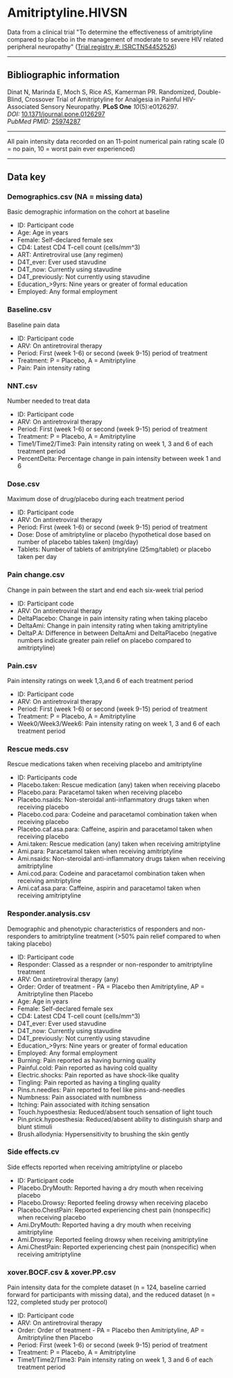 # Amitriptyline.HIVSN
Data from a clinical trial "To determine the effectiveness of amitriptyline compared to placebo in the management of moderate to severe HIV related peripheral neuropathy" ([Trial registry #: ISRCTN54452526](http://www.isrctn.com/ISRCTN54452526))

---
## Bibliographic information
Dinat N, Marinda E, Moch S, Rice AS, Kamerman PR. Randomized, Double-Blind,
Crossover Trial of Amitriptyline for Analgesia in Painful HIV-Associated Sensory 
Neuropathy. **PLoS One** *10*(5):e0126297.  
*DOI:*
[10.1371/journal.pone.0126297](http://journals.plos.org/plosone/article?id=10.1371/journal.pone.0126297)  
*PubMed PMID:* [25974287](http://www.ncbi.nlm.nih.gov/pubmed/25974287)  

- - - 
All pain intensity data recorded on an 11-point numerical pain rating scale (0 = no pain, 10 = worst pain ever experienced)   
- - - 
## Data key  
### Demographics.csv (NA = missing data)
Basic demographic information on the cohort at baseline
* ID: Participant code
* Age: Age in years
* Female: Self-declared female sex
* CD4: Latest CD4 T-cell count (cells/mm^3)  
* ART: Antiretroviral use (any regimen)
* D4T_ever: Ever used stavudine
* D4T_now: Currently using stavudine
* D4T_previously: Not currently using stavudine
* Education_>9yrs: Nine years or greater of formal education	
* Employed: Any formal employment     

### Baseline.csv 
Baseline pain data
* ID: Participant code
* ARV: On antiretroviral therapy
* Period: First (week 1-6) or second (week 9-15) period of treatment 
* Treatment: P = Placebo, A = Amitriptyline
* Pain: Pain intensity rating     

### NNT.csv
Number needed to treat data
* ID: Participant code
* ARV: On antiretroviral therapy
* Period: First (week 1-6) or second (week 9-15) period of treatment 
* Treatment: P = Placebo, A = Amitriptyline
* Time1/Time2/Time3: Pain intensity rating on week 1, 3 and 6 of each treatment period
* PercentDelta: Percentage change in pain intensity between week 1 and 6   

### Dose.csv
Maximum dose of drug/placebo during each treatment period
* ID: Participant code
* ARV: On antiretroviral therapy
* Period: First (week 1-6) or second (week 9-15) period of treatment 
* Dose: Dose of amitriptyline or placebo (hypothetical dose based on number of placebo tables taken) (mg/day) 
* Tablets: Number of tablets of amitriptyline (25mg/tablet) or placebo taken per day   

### Pain change.csv
Change in pain between the start and end each six-week trial period
* ID: Participant code
* ARV: On antiretroviral therapy
* DeltaPlacebo: Change in pain intensity rating when taking placebo
* DeltaAmi: Change in pain intensity rating when taking amitriptyline
* DeltaP.A: Difference in between DeltaAmi and DeltaPlacebo (negative numbers indicate greater pain relief on placebo compared to amitriptyline)   

### Pain.csv
Pain intensity ratings on week 1,3,and 6 of each treatment period
* ID: Participant code
* ARV: On antiretroviral therapy
* Period: First (week 1-6) or second (week 9-15) period of treatment 
* Treatment: P = Placebo, A = Amitriptyline
* Week0/Week3/Week6: Pain intensity rating on week 1, 3 and 6 of each treatment period   

### Rescue meds.csv
Rescue medications taken when receiving placebo and amitriptyline
* ID: Participants code
* Placebo.taken: Rescue medication (any) taken when receiving placebo
* Placebo.para: Paracetamol taken when receiving placebo
* Placebo.nsaids: Non-steroidal anti-inflammatory drugs taken when receiving placebo
* Placebo.cod.para: Codeine and paracetamol combination taken when receiving placebo
* Placebo.caf.asa.para: Caffeine, aspirin and paracetamol taken when receiving placebo
* Ami.taken: Rescue medication (any) taken when receiving amitriptyline
* Ami.para: Paracetamol taken when receiving amitriptyline
* Ami.nsaids: Non-steroidal anti-inflammatory drugs taken when receiving amitriptyline
* Ami.cod.para: Codeine and paracetamol combination taken when receiving amitriptyline
* Ami.caf.asa.para: Caffeine, aspirin and paracetamol taken when receiving amitriptyline   

### Responder.analysis.csv
Demographic and phenotypic characteristics of responders and non-responders to amitriptyline treatment (>50% pain relief compared to when taking placebo)
* ID: Participant code
* Responder: Classed as a respnder or non-responder to amitriptyline treatment
* ARV: On antiretroviral therapy (any)
* Order: Order of treatment - PA = Placebo then Amitriptyline, AP = Amitriptyline then Placebo
* Age: Age in years
* Female: Self-declared female sex
* CD4: Latest CD4 T-cell count (cells/mm^3)  
* D4T_ever: Ever used stavudine
* D4T_now: Currently using stavudine
* D4T_previously: Not currently using stavudine
* Education_>9yrs: Nine years or greater of formal education	
* Employed: Any formal employment
* Burning: Pain reported as having burning quality
* Painful.cold: Pain reported as having cold quality
* Electric.shocks: Pain reported as have shock-like quality
* Tingling: Pain reported as having a tingling quality
* Pins.n.needles: Pain reported to feel like pins-and-needles
* Numbness: Pain associated with numbness
* Itching: Pain associated with itching sensation
* Touch.hypoesthesia: Reduced/absent touch sensation of light touch
* Pin.prick.hypoesthesia: Reduced/absent ability to distinguish sharp and blunt stimuli
* Brush.allodynia: Hypersensitivity to brushing the skin gently   

### Side effects.cv
Side effects reported when receiving amitriptyline or placebo
* ID: Participant code
* Placebo.DryMouth: Reported having a dry mouth when receiving placebo
* Placebo.Drowsy: Reported feeling drowsy when receiving placebo
* Placebo.ChestPain: Reported experiencing chest pain (nonspecific) when receiving placebo
* Ami.DryMouth: Reported having a dry mouth when receiving amitriptyline	
* Ami.Drowsy: Reported feeling drowsy when receiving amitriptyline	
* Ami.ChestPain: Reported experiencing chest pain (nonspecific) when receiving amitriptyline   

### xover.BOCF.csv & xover.PP.csv
Pain intensity data for the complete dataset (n = 124, baseline carried forward for participants with missing data), and the reduced dataset (n = 122, completed study per protocol)
* ID: Participant code
* ARV: On antiretroviral therapy
* Order: Order of treatment - PA = Placebo then Amitriptyline, AP = Amitriptyline then Placebo
* Period: First (week 1-6) or second (week 9-15) period of treatment 
* Treatment: P = Placebo, A = Amitriptyline
* Time1/Time2/Time3: Pain intensity rating on week 1, 3 and 6 of each treatment period

  
 


  
 
